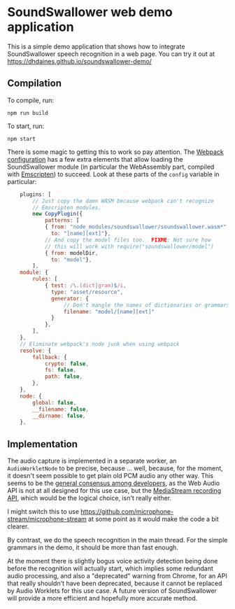 # SoundSwallower web demo application

This is a simple demo application that shows how to integrate
SoundSwallower speech recognition in a web page.  You can try it out
at https://dhdaines.github.io/soundswallower-demo/

## Compilation

To compile, run:

```
npm run build
```

To start, run:

```
npm start
```

There is some magic to getting this to work so pay attention.  The
[Webpack configuration](webpack.config.js) has a few extra elements
that allow loading the SoundSwallower module (in particular the
WebAssembly part, compiled with
[Emscripten](http://www.emscripten.org)) to succeed.  Look at these
parts of the `config` variable in particular:

```js
    plugins: [
        // Just copy the damn WASM because webpack can't recognize
        // Emscripten modules.
        new CopyPlugin({
            patterns: [
            { from: "node_modules/soundswallower/soundswallower.wasm*",
              to: "[name][ext]"},
            // And copy the model files too.  FIXME: Not sure how
            // this will work with require("soundswallower/model")
            { from: modelDir,
              to: "model"},
        ],
    module: {
        rules: [
            { test: /\.(dict|gram)$/i,
              type: "asset/resource",
              generator: {
                  // Don't mangle the names of dictionaries or grammars
                  filename: "model/[name][ext]"
              }
            },
        ],
    },
    // Eliminate webpack's node junk when using webpack
    resolve: {
        fallback: {
            crypto: false,
            fs: false,
            path: false,
        },
    },
    node: {
        global: false,
        __filename: false,
        __dirname: false,
    },
```

## Implementation

The audio capture is implemented in a separate worker, an
`AudioWorkletNode` to be precise, because ... well, because, for the
moment, it doesn't seem possible to get plain old PCM audio any other
way.  This seems to be the [general consensus among
developers](https://github.com/microphone-stream/microphone-stream/issues/47),
as the Web Audio API is not at all designed for this use case, but the
[MediaStream recording
API](https://developer.mozilla.org/en-US/docs/Web/API/MediaStream_Recording_API),
which would be the logical choice, isn't really either.

I might switch this to use
https://github.com/microphone-stream/microphone-stream at some point
as it would make the code a bit clearer.

By contrast, we do the speech recognition in the main thread.  For the
simple grammars in the demo, it should be more than fast enough.

At the moment there is slightly bogus voice activity detection being
done before the recognition will actually start, which implies some
redundant audio processing, and also a "deprecated" warning from
Chrome, for an API that really shouldn't have been deprecated, because
it cannot be replaced by Audio Worklets for this use case.  A future
version of SoundSwallower will provide a more efficient and hopefully
more accurate method.
